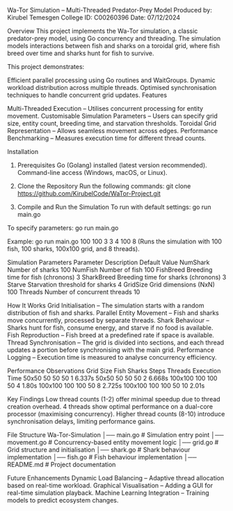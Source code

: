 Wa-Tor Simulation – Multi-Threaded Predator-Prey Model
Produced by: Kirubel Temesgen
College ID: C00260396
Date: 07/12/2024

Overview
This project implements the Wa-Tor simulation, a classic predator-prey model, using Go concurrency and threading. The simulation models interactions between fish and sharks on a toroidal grid, where fish breed over time and sharks hunt for fish to survive.

This project demonstrates:

Efficient parallel processing using Go routines and WaitGroups.
Dynamic workload distribution across multiple threads.
Optimised synchronisation techniques to handle concurrent grid updates.
Features

Multi-Threaded Execution – Utilises concurrent processing for entity movement.
Customisable Simulation Parameters – Users can specify grid size, entity count, breeding time, and starvation thresholds.
Toroidal Grid Representation – Allows seamless movement across edges.
Performance Benchmarking – Measures execution time for different thread counts.

Installation

1. Prerequisites
Go (Golang) installed (latest version recommended).
Command-line access (Windows, macOS, or Linux).

2. Clone the Repository
Run the following commands:
git clone https://github.com/KirubelCode/WaTor-Project.git

3. Compile and Run the Simulation
To run with default settings:
go run main.go

To specify parameters:
go run main.go <NumShark> <NumFish> <FishBreed> <SharkBreed> <Starve> <GridSize> <Threads>

Example:
go run main.go 100 100 3 3 4 100 8
(Runs the simulation with 100 fish, 100 sharks, 100x100 grid, and 8 threads).

Simulation Parameters
Parameter	Description	Default Value
NumShark	Number of sharks	100
NumFish	Number of fish	100
FishBreed	Breeding time for fish (chronons)	3
SharkBreed	Breeding time for sharks (chronons)	3
Starve	Starvation threshold for sharks	4
GridSize	Grid dimensions (NxN)	100
Threads	Number of concurrent threads	10

How It Works
Grid Initialisation – The simulation starts with a random distribution of fish and sharks.
Parallel Entity Movement – Fish and sharks move concurrently, processed by separate threads.
Shark Behaviour – Sharks hunt for fish, consume energy, and starve if no food is available.
Fish Reproduction – Fish breed at a predefined rate if space is available.
Thread Synchronisation – The grid is divided into sections, and each thread updates a portion before synchronising with the main grid.
Performance Logging – Execution time is measured to analyse concurrency efficiency.

Performance Observations
Grid Size	Fish	Sharks	Steps	Threads	Execution Time
50x50	50	50	50	1	6.337s
50x50	50	50	50	2	6.668s
100x100	100	100	50	4	1.80s
100x100	100	100	50	8	2.725s
100x100	100	100	50	10	2.01s

Key Findings
Low thread counts (1-2) offer minimal speedup due to thread creation overhead.
4 threads show optimal performance on a dual-core processor (maximising concurrency).
Higher thread counts (8-10) introduce synchronisation delays, limiting performance gains.

File Structure
Wa-Tor-Simulation
│── main.go # Simulation entry point
│── movement.go # Concurrency-based entity movement logic
│── grid.go # Grid structure and initialisation
│── shark.go # Shark behaviour implementation
│── fish.go # Fish behaviour implementation
│── README.md # Project documentation

Future Enhancements
Dynamic Load Balancing – Adaptive thread allocation based on real-time workload.
Graphical Visualisation – Adding a GUI for real-time simulation playback.
Machine Learning Integration – Training models to predict ecosystem changes.
